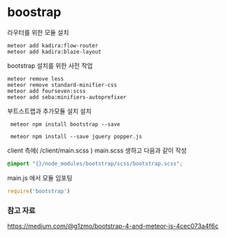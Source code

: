 boostrap
========

라우터를 위한 모듈 설치 
```shell 
meteor add kadira:flow-router
meteor add kadira:blaze-layout

``` 

bootstrap 설치를 위한 사전 작업
```shell 
meteor remove less
meteor remove standard-minifier-css
meteor add fourseven:scss
meteor add seba:minifiers-autoprefixer
```

부트스트랩과 추가모듈 설치 설치 
```
 meteor npm install bootstrap --save
 
 meteor npm install --save jquery popper.js
```

client 측에( /client/main.scss ) main.scss 생하고 다음과 같이 작성

```scss
@import "{}/node_modules/bootstrap/scss/bootstrap.scss";

```

main.js 에서 모듈 임포팅  
```js
require('bootstrap')
```

### 참고 자료 

https://medium.com/@g1zmo/bootstrap-4-and-meteor-js-4cec073a4f6c


